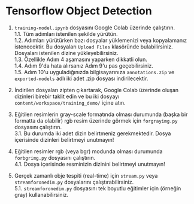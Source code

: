 # Tensorflow Object Detection

1. `training-model.ipynb` dosyasını Google Colab üzerinde çalıştırın.\
    1.1. Tüm adımları istenilen şekilde yürütün.\
    1.2. Adımları yürütürken bazı dosyalar yüklemenizi veya kopyalamanız istenecektir. Bu dosyaları `Upload Files` klasöründe bulabilirsiniz. Dosyaları istenilen dizine yükleyebilirsiniz.\
    1.3. Özellikle Adım 4 aşamasını yaparken dikkatli olun.\
    1.4. Adım 9'da hata alırsanız Adım 9'u pas geçebilirsiniz.\
    1.5. Adım 10'u uyguladığınızda bilgisayarınıza `annotations.zip` ve `exported-models` adlı iki adet .zip dosyası indirilecektir.
    
2. İndirilen dosyaları zipten çıkartarak, Google Colab üzerinde oluşan dizinleri birebir taklit edin ve bu iki dosyayı `content/workspace/training_demo/` içine atın.

3. Eğitilen resimlerin gray-scale formatında olması durumunda (başka bir formatta da olabilir) rgb resim üzerinde görmek için `forgrayimg.py` dosyasını çalıştırın.<br />
3.1. Bu durumda iki adet dizin belirtmeniz gerekmektedir. Dosya içerisinde dizinleri belirtmeyi unutmayın!

4. Eğitilen resimler rgb (veya bgr) modunda olması durumunda `forbgrimg.py` dosyasını çalıştırın.\
    4.1. Dosya içerisinde resminizin dizinini belirtmeyi unutmayın!

5. Gerçek zamanlı obje tespiti (real-time) için `stream.py` veya `streamforonedim.py` dosyalarını çalıştırabilirsiniz.\
    5.1. `streamforonedim.py` dosyasını tek boyutlu eğitimler için (örneğin gray) kullanabilirsiniz.
